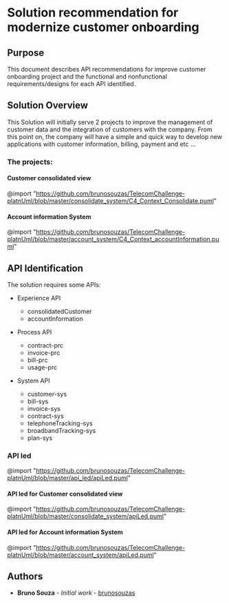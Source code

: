 # Solution recommendation for modernize customer onboarding

## Purpose
This document describes API recommendations for improve customer onboarding project and the functional and nonfunctional requirements/designs for each API identified.

## Solution Overview
This Solution will initially serve 2 projects to improve the management of customer data and the integration of customers with the company. From this point on, the company will have a simple and quick way to develop new applications with customer information, billing, payment and etc ...

### The projects:
#### Customer consolidated view
@import "https://github.com/brunosouzas/TelecomChallenge-platnUml/blob/master/consolidate_system/C4_Context_Consolidate.puml"

#### Account information System
@import "https://github.com/brunosouzas/TelecomChallenge-platnUml/blob/master/account_system/C4_Context_accountInformation.puml"

## API Identification
The solution requires some APIs: 
* Experience API
  * consolidatedCustomer
  * accountInformation

* Process API
  * contract-prc
  * invoice-prc
  * bill-prc
  * usage-prc

* System API
  * customer-sys
  * bill-sys
  * invoice-sys
  * contract-sys
  * telephoneTracking-sys
  * broadbandTracking-sys
  * plan-sys

### API led
@import "https://github.com/brunosouzas/TelecomChallenge-platnUml/blob/master/api_led/apiLed.puml"

#### API led for Customer consolidated view
@import "https://github.com/brunosouzas/TelecomChallenge-platnUml/blob/master/consolidate_system/apiLed.puml"

#### API led for Account information System
@import "https://github.com/brunosouzas/TelecomChallenge-platnUml/blob/master/account_system/apiLed.puml"

## Authors
* **Bruno Souza** - *Initial work* - [brunosouzas](https://github.com/brunosouzas)
